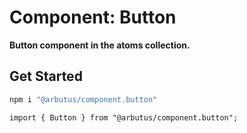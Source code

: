 # Component: Button

**Button component in the atoms collection.**

## Get Started

```sh
npm i "@arbutus/component.button"
```

```
import { Button } from "@arbutus/component.button";
```

